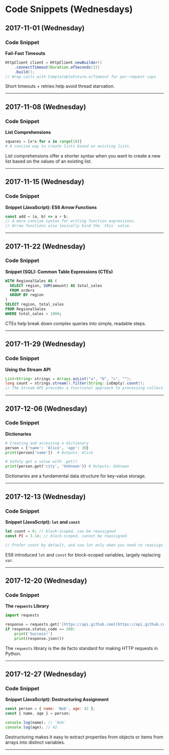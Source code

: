 # Code Snippets (Wednesdays)

## 2017-11-01 (Wednesday)

### Code Snippet
**Fail-Fast Timeouts**

```java
HttpClient client = HttpClient.newBuilder()
    .connectTimeout(Duration.ofSeconds(3))
    .build();
// Wrap calls with CompletableFuture.orTimeout for per-request caps
```
Short timeouts + retries help avoid thread starvation.

---

## 2017-11-08 (Wednesday)

### Code Snippet
**List Comprehensions**

```python
squares = [x*x for x in range(10)]
# A concise way to create lists based on existing lists.
```
List comprehensions offer a shorter syntax when you want to create a new list based on the values of an existing list.

---

## 2017-11-15 (Wednesday)

### Code Snippet
**Snippet (JavaScript): ES6 Arrow Functions**

```javascript
const add = (a, b) => a + b;
// A more concise syntax for writing function expressions.
// Arrow functions also lexically bind the `this` value.
```

---

## 2017-11-22 (Wednesday)

### Code Snippet
**Snippet (SQL): Common Table Expressions (CTEs)**

```sql
WITH RegionalSales AS (
  SELECT region, SUM(amount) AS total_sales
  FROM orders
  GROUP BY region
)
SELECT region, total_sales
FROM RegionalSales
WHERE total_sales > 1000;
```
CTEs help break down complex queries into simple, readable steps.

---

## 2017-11-29 (Wednesday)

### Code Snippet
**Using the Stream API**

```java
List<String> strings = Arrays.asList("a", "b", "c", "");
long count = strings.stream().filter(String::isEmpty).count();
// The Stream API provides a functional approach to processing collections of objects.
```

---

## 2017-12-06 (Wednesday)

### Code Snippet
**Dictionaries**

```python
# Creating and accessing a dictionary
person = {'name': 'Alice', 'age': 30}
print(person['name'])  # Outputs: Alice

# Safely get a value with .get()
print(person.get('city', 'Unknown')) # Outputs: Unknown
```
Dictionaries are a fundamental data structure for key-value storage.

---

## 2017-12-13 (Wednesday)

### Code Snippet
**Snippet (JavaScript): `let` and `const`**

```javascript
let count = 0; // block-scoped, can be reassigned
const PI = 3.14; // block-scoped, cannot be reassigned

// Prefer const by default, and use let only when you need to reassign a variable.
```
ES6 introduced `let` and `const` for block-scoped variables, largely replacing `var`.

---

## 2017-12-20 (Wednesday)

### Code Snippet
**The `requests` Library**

```python
import requests

response = requests.get('[https://api.github.com](https://api.github.com)')
if response.status_code == 200:
    print('Success!')
    print(response.json())
```
The `requests` library is the de facto standard for making HTTP requests in Python.

---

## 2017-12-27 (Wednesday)

### Code Snippet
**Snippet (JavaScript): Destructuring Assignment**

```javascript
const person = { name: 'Bob', age: 42 };
const { name, age } = person;

console.log(name); // 'Bob'
console.log(age); // 42
```
Destructuring makes it easy to extract properties from objects or items from arrays into distinct variables.

---

